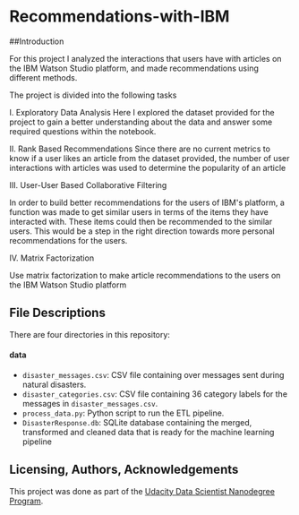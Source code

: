 # Recommendations-with-IBM

##Introduction

For this project I analyzed the interactions that users have with articles on the IBM Watson Studio platform, and made recommendations using different methods.

The project is divided into the following tasks

I. Exploratory Data Analysis
Here I explored the dataset provided for the project to gain a better understanding about the data and answer some required questions within the notebook.

II. Rank Based Recommendations
Since there are no current metrics to know if a user likes an article from the dataset provided, the number of user interactions with articles was used to determine the popularity of an article  

III. User-User Based Collaborative Filtering

In order to build better recommendations for the users of IBM's platform, a function was made to get similar users in terms of the items they have interacted with. These items could then be recommended to the similar users. This would be a step in the right direction towards more personal recommendations for the users.

IV. Matrix Factorization

Use matrix factorization to make article recommendations to the users on the IBM Watson Studio platform

## File Descriptions
There are four directories in this repository:
#### data
* `disaster_messages.csv`: CSV file containing over  messages sent during natural disasters.
* `disaster_categories.csv`: CSV file containing 36 category labels for the messages in `disaster_messages.csv`.
* `process_data.py`: Python script to run the ETL pipeline.  
* `DisasterResponse.db`: SQLite database containing the merged, transformed and cleaned data that is ready for the machine learning pipeline

## Licensing, Authors, Acknowledgements

This project was done as part of the [Udacity Data Scientist Nanodegree Program](https://www.udacity.com/course/data-scientist-nanodegree--nd025).
